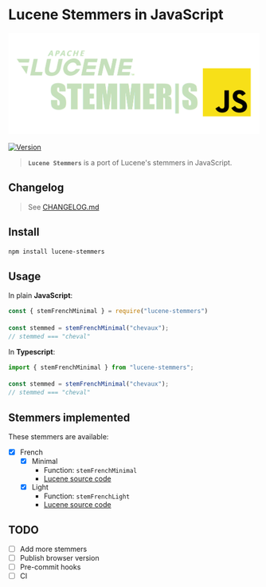 # Lucene Stemmers in JavaScript

<div align="center">

<img src="doc/logo.png" title="Lucene Stemmers" alt="Lucene Stemmers Logo" width="600">

</div>

<div align="left">

[![Version](https://img.shields.io/npm/v/qqd.svg?style=for-the-badge)](https://www.npmjs.com/package/lucene-stemmers)

</div>

> **`Lucene Stemmers`** is a port of Lucene's stemmers in JavaScript.

## Changelog

> See [CHANGELOG.md](CHANGELOG.md)

## Install

```sh
npm install lucene-stemmers
```

## Usage

In plain **JavaScript**: 

```js
const { stemFrenchMinimal } = require("lucene-stemmers")

const stemmed = stemFrenchMinimal("chevaux");
// stemmed === "cheval"
```

In **Typescript**: 

```ts
import { stemFrenchMinimal } from "lucene-stemmers";

const stemmed = stemFrenchMinimal("chevaux");
// stemmed === "cheval"
```

## Stemmers implemented

These stemmers are available:

- [x] French
    - [x] Minimal
        - Function: `stemFrenchMinimal`
        - [Lucene source code](https://gitbox.apache.org/repos/asf?p=lucene.git;a=blob;f=lucene/analysis/common/src/java/org/apache/lucene/analysis/fr/FrenchMinimalStemmer.java)
    - [x] Light
        - Function: `stemFrenchLight`
        - [Lucene source code](https://gitbox.apache.org/repos/asf?p=lucene.git;a=blob;f=lucene/analysis/common/src/java/org/apache/lucene/analysis/fr/FrenchLightStemmer.java)
    
## TODO

- [ ] Add more stemmers
- [ ] Publish browser version
- [ ] Pre-commit hooks
- [ ] CI
